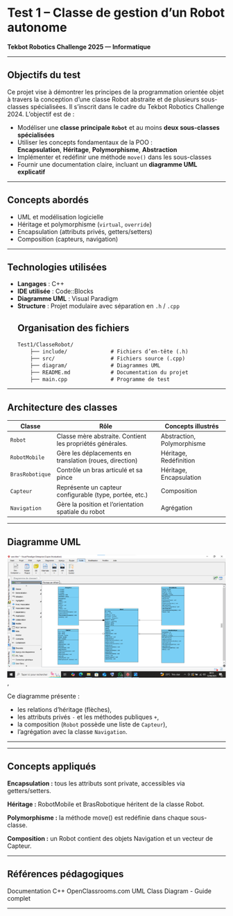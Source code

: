 # Test 1 – Classe de gestion d’un Robot autonome  
**Tekbot Robotics Challenge 2025 — Informatique**

---

## Objectifs du test

Ce projet vise à démontrer les principes de la programmation orientée objet à travers la conception d’une classe Robot abstraite et de plusieurs sous-classes spécialisées. Il s’inscrit dans le cadre du Tekbot Robotics Challenge 2024. L’objectif est de :

- Modéliser une **classe principale `Robot`** et au moins **deux sous-classes spécialisées**
- Utiliser les concepts fondamentaux de la POO :  
   **Encapsulation**, **Héritage**, **Polymorphisme**, **Abstraction**
- Implémenter et redéfinir une méthode `move()` dans les sous-classes
- Fournir une documentation claire, incluant un **diagramme UML explicatif**

---

## Concepts abordés

- UML et modélisation logicielle
- Héritage et polymorphisme (`virtual`, `override`)
- Encapsulation (attributs privés, getters/setters)
- Composition (capteurs, navigation)


---

## Technologies utilisées

- **Langages** : C++  
- **IDE utilisée** : Code::Blocks 
- **Diagramme UML** : Visual Paradigm  
- **Structure** : Projet modulaire avec séparation en `.h` / `.cpp`
     ## Organisation des fichiers
      Test1/ClasseRobot/
          ├── include/              # Fichiers d’en-tête (.h)
          ├── src/                  # Fichiers source (.cpp)
          ├── diagram/              # Diagrammes UML 
          ├── README.md             # Documentation du projet
          ├── main.cpp              # Programme de test

---

## Architecture des classes

| Classe           | Rôle                                                   | Concepts illustrés             |
|------------------|---------------------------------------------------------|-------------------------------|
| `Robot`          | Classe mère abstraite. Contient les propriétés générales. | Abstraction, Polymorphisme   |
| `RobotMobile`    | Gère les déplacements en translation (roues, direction) | Héritage, Redéfinition        |
| `BrasRobotique`  | Contrôle un bras articulé et sa pince                   | Héritage, Encapsulation       |
| `Capteur`        | Représente un capteur configurable (type, portée, etc.) | Composition                   |
| `Navigation`     | Gère la position et l’orientation spatiale du robot     | Agrégation                    |

---

## Diagramme UML

![Diagramme UML](https://github.com/TekBot-Robotics-Challenge/Team_UCAO-TECH/blob/main/Informatique/Test1/ClasseRobot/diagram/diagram.png),

Ce diagramme présente :
- les relations d’héritage (flèches),
- les attributs privés `-` et les méthodes publiques `+`,
- la composition (`Robot` possède une liste de `Capteur`),
- l’agrégation avec la classe `Navigation`.

---

---
  ## Concepts appliqués
**Encapsulation :** tous les attributs sont private, accessibles via getters/setters.

**Héritage :** RobotMobile et BrasRobotique héritent de la classe Robot.

**Polymorphisme :** la méthode move() est redéfinie dans chaque sous-classe.

**Composition :** un Robot contient des objets Navigation et un vecteur de Capteur.

---

##  Références pédagogiques
Documentation C++
OpenClassrooms.com
UML Class Diagram - Guide complet

---
